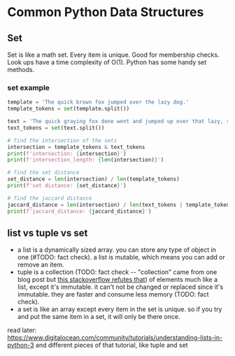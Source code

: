 # Common Python Data Structures


## Set
Set is like a math set. Every item is unique. Good for membership checks. Look ups have a time complexity of O(1). Python has some handy set methods.

### set example
```python
template = 'The quick brown fox jumped over the lazy dog.'
template_tokens = set(template.split())

text = 'The quick graying fox done went and jumped up over that lazy, sleepy dog.'
text_tokens = set(text.split())

# find the intersection of the sets
intersection = template_tokens & text_tokens
print(f'intersection: {intersection}')
print(f'intersection_length: {len(intersection)}')

# find the set distance
set_distance = len(intersection) / len(template_tokens)
print(f'set distance: {set_distance}')

# find the jaccard distance
jaccard_distance = len(intersection) / len(text_tokens | template_tokens)
print(f'jaccard_distance: {jaccard_distance}')
```

## list vs tuple vs set
- a list is a dynamically sized array. you can store any type of object in one (#TODO: fact check). a list is mutable, which means you can add or remove an item.
- tuple is a collection (TODO: fact check -- "collection" came from one blog post but [this stackoverflow refutes that](https://stackoverflow.com/questions/13694034/is-a-python-list-guaranteed-to-have-its-elements-stay-in-the-order-they-are-inse#answer-13694111))  of elements much like a list, except it's immutable. it can't not be changed or replaced since it's immutable. they are faster and consume less memory (TODO: fact check).
- a set is like an array except every item in the set is unique. so if you try and put the same item in a set, it will only be there once.

read later:
https://www.digitalocean.com/community/tutorials/understanding-lists-in-python-3 and different pieces of that tutorial, like tuple and set
